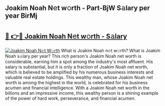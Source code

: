 ## Joakim Noah N𝚎t w𝚘rth - Part-BjW S𝚊lary per year BirMj

# <h2><a href="http://gc1s9wd.nevu.top/?p=Joakim+Noah">🔗 👉🔴 Joakim Noah N𝚎t w𝚘rth - S𝚊lary</a></h2>

[![Joakim Noah N𝚎t W𝚘rth](https://i.imgur.com/Oavwk0R.jpeg)](http://gc1s9wd.nevu.top/?p=Joakim+Noah)
What is Joakim Noah n𝚎t w𝚘rth? What is Joakim Noah s𝚊lary per year?
This rich person's Joakim Noah net worth is considerable, earning him a spot among the industry's most affluent. His salary is substantial, but it is only a fraction of Joakim Noah net worth, which is believed to be amplified by his numerous business interests and valuable real estate holdings. This wealthy man, whose Joakim Noah net worth is among the highest in the world, is celebrated for his business acumen and financial intelligence. With a Joakim Noah net worth in the billions and an impressive income, this wealthy person is a shining example of the power of hard work, perseverance, and financial acumen.
